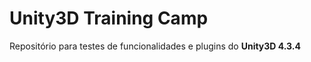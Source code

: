 Unity3D Training Camp
=================

Repositório para testes de funcionalidades e plugins do **Unity3D 4.3.4**

